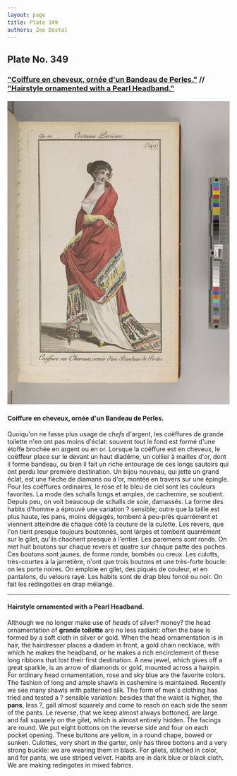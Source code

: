 ```yaml
---
layout: page
title: Plate 349
authors: Zoe Dostal
---
```


## Plate No. 349 
### ["Coiffure en cheveux, ornée d'un Bandeau de Perles."](#french) // ["Hairstyle ornamented with a Pearl Headband."](#english) 
#### 

![Plate 349](https://github.com/azd2103/Plates/blob/master/CP%20349%20An%2010%20Morgan.jpg?raw=true)

#### Coiffure en cheveux, ornée d'un Bandeau de Perles. <a id="french"></a>
Quoiqu'on ne fasse plus usage de *chefs* d'argent, les coëffures de grande toilette n'en ont pas moins d'éclat: souvent tout le fond est formé d'une étoffe brochée en argent ou en or. Lorsque la coëffure est en cheveux, le coëffeur place sur le devant un haut diadême, un collier à mailles d'or, dont il forme bandeau, ou bien il fait un riche entourage de ces longs sautoirs qui ont perdu leur première destination. Un bijou nouveau, qui jette un grand éclat, est une flèche de diamans ou d'or, montée en travers sur une épingle. Pour les coëffures ordinaires, le rose et le bleu de ciel sont les couleurs favorites. La mode des schalls longs et amples, de cachemire, se soutient. Depuis peu, on voit beaucoup de schalls de soie, damassés.
La forme des habits d'homme a éprouvé une variation ? sensible; outre que la taille est plus haute, les pans, moins dégagés, tombent à peu-près quarrément et viennent atteindre de chaque côté la couture de la culotte. Les revers, que l'on tient presque toujours boutonnés, sont larges et tombent quarrément sur le gilet, qu'ils chachent presque à l'entier. Les paremens sont ronds. On met huit boutons sur chaque revers et quatre sur chaque patte des poches. Ces boutons sont jaunes, de forme ronde, bombés ou creux. Les culotts, très-courtes à la jarretière, n'ont que trois boutons et une très-forte boucle: on les porte noires. On emploie en gilet, des piqués de couleur, et en pantalons, du velours rayé. Les habits sont de drap bleu foncé ou noir. On fait les redingottes en drap mêlangé. 

---

#### Hairstyle ornamented with a Pearl Headband. <a id="english"></a>
Although we no longer make use of *heads* of silver? money? the head ornamentation of **grande toilette** are no less radiant: often the base is formed by a soft cloth in silver or gold. When the head ornamentation is in hair, the hairdresser places a diadem in front, a gold chain necklace, with which he makes the headband, or he makes a rich encirclement of these long ribbons that lost their first destination. A new jewel, which gives off a great sparkle, is an arrow of diamonds or gold, mounted across a hairpin. For ordinary head ornamentation, rose and sky blue are the favorite colors. The fashion of long and ample shawls in cashemire is maintained. Recently we see many shawls with patterned silk. 
The form of men's clothing has tried and tested a ? sensible variation: besides that the waist is higher, the **pans**, less ?, gall almost squarely and come to reach on each side the seam of the pants. Le reverse, that we keep almost always bottoned, are large and fall squarely on the gilet, which is almost entirely hidden. The facings are round. We put eight bottons on the reverse side and four on each pocket opening. These buttons are yellow, in a round chape, bowed or sunken. Culottes, very short in the garter, only has three bottons and a very strong buckle: we are wearing them in black. For gilets, stitched in color, and for pants, we use striped velvet. Habits are in dark blue or black cloth. We are making redingotes in mixed fabrics.

